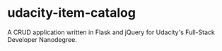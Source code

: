 # udacity-item-catalog
A CRUD application written in Flask and jQuery for Udacity's Full-Stack Developer Nanodegree.
